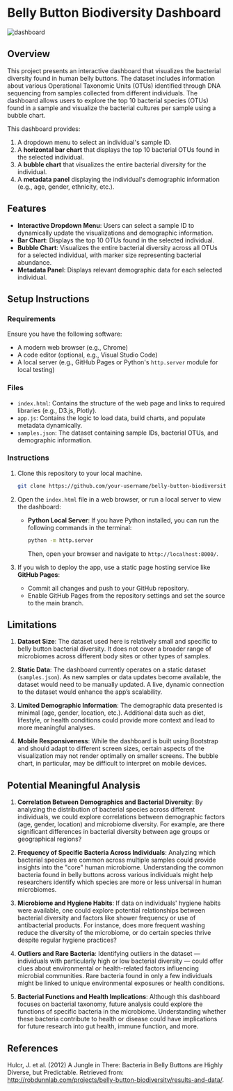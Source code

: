 #  Belly Button Biodiversity Dashboard

![dashboard](https://github.com/user-attachments/assets/b120a6b8-ff68-4e77-9b02-35a4db91dd1a)

## Overview
This project presents an interactive dashboard that visualizes the bacterial diversity found in human belly buttons. The dataset includes information about various Operational Taxonomic Units (OTUs) identified through DNA sequencing from samples collected from different individuals. The dashboard allows users to explore the top 10 bacterial species (OTUs) found in a sample and visualize the bacterial cultures per sample using a bubble chart.

This dashboard provides:
1. A dropdown menu to select an individual's sample ID.
2. A **horizontal bar chart** that displays the top 10 bacterial OTUs found in the selected individual.
3. A **bubble chart** that visualizes the entire bacterial diversity for the individual.
4. A **metadata panel** displaying the individual's demographic information (e.g., age, gender, ethnicity, etc.).

## Features
- **Interactive Dropdown Menu**: Users can select a sample ID to dynamically update the visualizations and demographic information.
- **Bar Chart**: Displays the top 10 OTUs found in the selected individual.
- **Bubble Chart**: Visualizes the entire bacterial diversity across all OTUs for a selected individual, with marker size representing bacterial abundance.
- **Metadata Panel**: Displays relevant demographic data for each selected individual.

## Setup Instructions

### Requirements
Ensure you have the following software:
- A modern web browser (e.g., Chrome)
- A code editor (optional, e.g., Visual Studio Code)
- A local server (e.g., GitHub Pages or Python's `http.server` module for local testing)

### Files
- `index.html`: Contains the structure of the web page and links to required libraries (e.g., D3.js, Plotly).
- `app.js`: Contains the logic to load data, build charts, and populate metadata dynamically.
- `samples.json`: The dataset containing sample IDs, bacterial OTUs, and demographic information.

### Instructions
1. Clone this repository to your local machine.
    ```bash
    git clone https://github.com/your-username/belly-button-biodiversity-dashboard.git
    ```
2. Open the `index.html` file in a web browser, or run a local server to view the dashboard:
    - **Python Local Server**: If you have Python installed, you can run the following commands in the terminal:
      ```bash
      python -m http.server
      ```
      Then, open your browser and navigate to `http://localhost:8000/`.

3. If you wish to deploy the app, use a static page hosting service like **GitHub Pages**:
    - Commit all changes and push to your GitHub repository.
    - Enable GitHub Pages from the repository settings and set the source to the main branch.

## Limitations

1. **Dataset Size**: The dataset used here is relatively small and specific to belly button bacterial diversity. It does not cover a broader range of microbiomes across different body sites or other types of samples.
   
2. **Static Data**: The dashboard currently operates on a static dataset (`samples.json`). As new samples or data updates become available, the dataset would need to be manually updated. A live, dynamic connection to the dataset would enhance the app’s scalability.

3. **Limited Demographic Information**: The demographic data presented is minimal (age, gender, location, etc.). Additional data such as diet, lifestyle, or health conditions could provide more context and lead to more meaningful analyses.

4. **Mobile Responsiveness**: While the dashboard is built using Bootstrap and should adapt to different screen sizes, certain aspects of the visualization may not render optimally on smaller screens. The bubble chart, in particular, may be difficult to interpret on mobile devices.

## Potential Meaningful Analysis

1. **Correlation Between Demographics and Bacterial Diversity**: By analyzing the distribution of bacterial species across different individuals, we could explore correlations between demographic factors (age, gender, location) and microbiome diversity. For example, are there significant differences in bacterial diversity between age groups or geographical regions?

2. **Frequency of Specific Bacteria Across Individuals**: Analyzing which bacterial species are common across multiple samples could provide insights into the "core" human microbiome. Understanding the common bacteria found in belly buttons across various individuals might help researchers identify which species are more or less universal in human microbiomes.

3. **Microbiome and Hygiene Habits**: If data on individuals' hygiene habits were available, one could explore potential relationships between bacterial diversity and factors like shower frequency or use of antibacterial products. For instance, does more frequent washing reduce the diversity of the microbiome, or do certain species thrive despite regular hygiene practices?

4. **Outliers and Rare Bacteria**: Identifying outliers in the dataset — individuals with particularly high or low bacterial diversity — could offer clues about environmental or health-related factors influencing microbial communities. Rare bacteria found in only a few individuals might be linked to unique environmental exposures or health conditions.

5. **Bacterial Functions and Health Implications**: Although this dashboard focuses on bacterial taxonomy, future analysis could explore the functions of specific bacteria in the microbiome. Understanding whether these bacteria contribute to health or disease could have implications for future research into gut health, immune function, and more.


## References
Hulcr, J. et al. (2012) A Jungle in There: Bacteria in Belly Buttons are Highly Diverse, but Predictable. Retrieved from: http://robdunnlab.com/projects/belly-button-biodiversity/results-and-data/.
